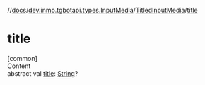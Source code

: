 //[docs](../../../index.md)/[dev.inmo.tgbotapi.types.InputMedia](../index.md)/[TitledInputMedia](index.md)/[title](title.md)



# title  
[common]  
Content  
abstract val [title](title.md): [String](https://kotlinlang.org/api/latest/jvm/stdlib/kotlin/-string/index.html)?  



